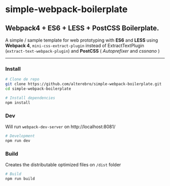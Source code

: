 # simple-webpack-boilerplate

## Webpack4 + ES6 + LESS + PostCSS Boilerplate.

A simple / sample template for web prototyping with **ES6** and **LESS** using **Webpack 4**, `mini-css-extract-plugin` instead of ExtractTextPlugin (`extract-text-webpack-plugin`) and **PostCSS** ( *Autoprefixer* and *cssnano* )

---

### Install

```sh
# Clone de repo
git clone https://github.com/alterebro/simple-webpack-boilerplate.git
cd simple-webpack-boilerplate

# Install dependencies
npm install
```

### Dev

Will run `webpack-dev-server` on http://localhost:8081/

```sh
# Development
npm run dev
```


### Build

Creates the distributable optimized files on `/dist` folder

```sh
# Build
npm run build
```


